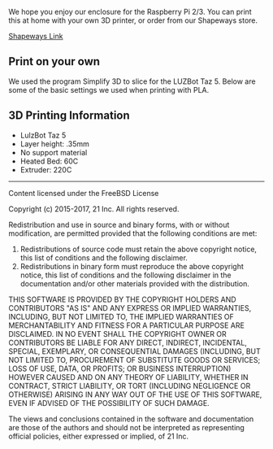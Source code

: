 We hope you enjoy our enclosure for the Raspberry Pi 2/3. You can print this at home with your own 3D printer, or order from our Shapeways store. 

[Shapeways Link](https://www.shapeways.com/product/5PRSG7529/rpi3-21case?optionId=59818617)

Print on your own
-----------------
We used the program Simplify 3D to slice for the LUZBot Taz 5. Below are some of the basic settings we used when printing with PLA. 

3D Printing Information
--------------------
* LulzBot Taz 5
* Layer height: .35mm
* No support material
* Heated Bed: 60C
* Extruder: 220C

------------------------

Content licensed under the FreeBSD License

Copyright (c) 2015-2017, 21 Inc.
All rights reserved.

Redistribution and use in source and binary forms, with or without
modification, are permitted provided that the following conditions are met:

1. Redistributions of source code must retain the above copyright notice, this
   list of conditions and the following disclaimer.
2. Redistributions in binary form must reproduce the above copyright notice,
   this list of conditions and the following disclaimer in the documentation
   and/or other materials provided with the distribution.

THIS SOFTWARE IS PROVIDED BY THE COPYRIGHT HOLDERS AND CONTRIBUTORS "AS IS" AND
ANY EXPRESS OR IMPLIED WARRANTIES, INCLUDING, BUT NOT LIMITED TO, THE IMPLIED
WARRANTIES OF MERCHANTABILITY AND FITNESS FOR A PARTICULAR PURPOSE ARE
DISCLAIMED. IN NO EVENT SHALL THE COPYRIGHT OWNER OR CONTRIBUTORS BE LIABLE FOR
ANY DIRECT, INDIRECT, INCIDENTAL, SPECIAL, EXEMPLARY, OR CONSEQUENTIAL DAMAGES
(INCLUDING, BUT NOT LIMITED TO, PROCUREMENT OF SUBSTITUTE GOODS OR SERVICES;
LOSS OF USE, DATA, OR PROFITS; OR BUSINESS INTERRUPTION) HOWEVER CAUSED AND
ON ANY THEORY OF LIABILITY, WHETHER IN CONTRACT, STRICT LIABILITY, OR TORT
(INCLUDING NEGLIGENCE OR OTHERWISE) ARISING IN ANY WAY OUT OF THE USE OF THIS
SOFTWARE, EVEN IF ADVISED OF THE POSSIBILITY OF SUCH DAMAGE.

The views and conclusions contained in the software and documentation are those
of the authors and should not be interpreted as representing official policies,
either expressed or implied, of 21 Inc.

